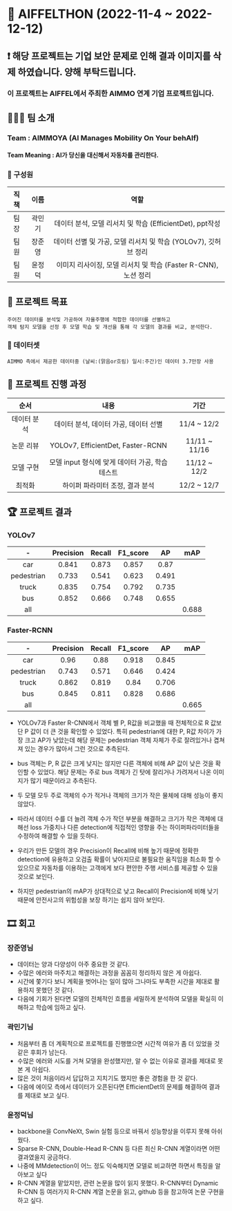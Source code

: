 # 🌟 AIFFELTHON (2022-11-4 ~ 2022-12-12)

## ❗ 해당 프로젝트는 기업 보안 문제로 인해 결과 이미지를 삭제 하였습니다. 양해 부탁드립니다.

### 이 프로젝트는 AIFFEL에서 주최한 AIMMO 연계 기업 프로젝트입니다.

## 👨‍👨‍👦 팀 소개
<h3>Team : AIMMOYA (AI Manages Mobility On Your behAlf)</h3>
<h4>Team Meaning : AI가 당신을 대신해서 자동차를 관리한다.</h4>         

### 👥 구성원
|직책|이름|역할|
|:--:|:--:|:--:|
|팀장|곽민기|데이터 분석, 모델 리서치 및 학습 (EfficientDet), ppt작성|
|팀원|장준영|데이터 선별 및 가공, 모델 리서치 및 학습 (YOLOv7), 깃허브 정리|
|팀원|윤정덕|이미지 리사이징, 모델 리서치 및 학습 (Faster R-CNN), 노션 정리|

## 🏅 프로젝트 목표
```
주어진 데이터를 분석및 가공하여 자율주행에 적합한 데이터를 선별하고
객체 탐지 모델을 선정 후 모델 학습 및 개선을 통해 각 모델의 결과를 비교, 분석한다.
```
### 🔹 데이터셋
```
AIMMO 측에서 제공한 데이터중 (날씨:(맑음or흐림) 일시:주간)인 데이터 3.7만장 사용
```
## 📑 프로젝트 진행 과정
|순서|내용|기간|
|:--:|:--:|:--:|
|데이터 분석|데이터 분석, 데이터 가공, 데이터 선별|11/4 ~ 12/2|
|논문 리뷰|YOLOv7, EfficientDet, Faster-RCNN|11/11 ~ 11/16|
|모델 구현|모델 input 형식에 맞게 데이터 가공, 학습 테스트|11/12 ~ 12/2|
|최적화|하이퍼 파라미터 조정, 결과 분석|12/2 ~ 12/7|

## 🏆 프로젝트 결과

### YOLOv7
|-|Precision|Recall|F1_score|AP|mAP|
|:--:|:--:|:--:|:--:|:--:|:--:|
|car|0.841|0.873|0.857|0.87||
|pedestrian|0.733|0.541|0.623|0.491||
|truck|0.835|0.754|0.792|0.735||
|bus|0.852|0.666|0.748|0.655||
|all|||||0.688|


### Faster-RCNN
|-|Precision|Recall|F1_score|AP|mAP|
|:--:|:--:|:--:|:--:|:--:|:--:|
|car|0.96|0.88|0.918|0.845||
|pedestrian|0.743|0.571|0.646|0.424||
|truck|0.862|0.819|0.84|0.706||
|bus|0.845|0.811|0.828|0.686||
|all|||||0.665|

- YOLOv7과 Faster R-CNN에서 객체 별 P, R값을 비교했을 때 전체적으로 R 값보단 P 값이 더 큰 것을 확인할 수 있었다. 특히 pedestrian에 대한 P, R값 차이가 가장 크고 AP가 낮았는데 해당 문제는 pedestrian 객체 자체가 주로 잘려있거나 겹쳐져 있는 경우가 많아서 그런 것으로 추측된다.

- bus 객체는 P, R 값은 크게 낮지는 않지만 다른 객체에 비해 AP 값이 낮은 것을 확인할 수 있었다. 해당 문제는 주로 bus 객체가 긴 탓에 잘리거나 가려져서 나온 이미지가 많기 때문이라고 추측된다.

- 두 모델 모두 주로 객체의 수가 적거나 객체의 크기가 작은 물체에 대해 성능이 좋지 않았다.

- 따라서 데이터 수를 더 늘려 객체 수가 작던 부분을 해결하고 크기가 작은 객체에 대해선 loss 가중치나 다른 detection에 직접적인 영향을 주는 하이퍼파라미터들을 수정하여 해결할 수 있을 듯하다.

- 우리가 만든 모델의 경우 Precision이 Recall에 비해 높기 때문에 정확한 detection에 유용하고 오검출 확률이 낮아지므로 불필요한 움직임을 최소화 할 수 있으므로 자동차를 이용하는 고객에게 보다 편안한 주행 서비스를 제공할 수 있을 것으로 보인다.

- 하지만 pedestrian의 mAP가 상대적으로 낮고 Recall이 Precision에  비해 낮기 때문에 안전사고의 위험성을 보장 하기는 쉽지 않아 보인다.

## 🎞️ 회고
### 장준영님
- 데이터는 양과 다양성이 아주 중요한 것 같다.
- 수많은 에러와 마주치고 해결하는 과정을 꼼꼼히 정리하지 않은 게 아쉽다.
- 시간에 쫓기다 보니 계획을 벗어나는 일이 많아 그나마도 부족한 시간을 제대로 활용하지 못했던 것 같다.
- 다음에 기회가 된다면 모델의 전체적인 흐름을 세밀하게 분석하여 모델을 확실히 이해하고 학습에 임하고 싶다.

### 곽민기님
- 처음부터 좀 더 계획적으로 프로젝트를 진행했으면 시간적 여유가 좀 더 있었을 것 같은 후회가 남는다.
- 수많은 에러와 시도를 거쳐 모델을 완성했지만, 알 수 없는 이유로 결과를 제대로 못 본 게 아쉽다.
- 많은 것이 처음이라서 답답하고 지치기도 했지만 좋은 경험을 한 것 같다.
- 다음에 에이모 측에서 데이터가 오픈된다면 EfficientDet의 문제를 해결하여 결과를 제대로 보고 싶다.

### 윤정덕님
- backbone을 ConvNeXt, Swin 실험 등으로 바꿔서 성능향상을 이루지 못해 아쉬웠다.
- Sparse R-CNN, Double-Head R-CNN 등 다른 최신 R-CNN 계열이라면 어떤 결과였을지 궁금하다.
- 나중에 MMdetection이 어느 정도 익숙해지면 모델로 비교하면 하면서 특징을 알아보고 싶다
- R-CNN 계열을 맡았지만, 관련 논문을 많이 읽지 못했다. R-CNN부터 Dynamic R-CNN 등 여러가지 R-CNN 
계열 논문을 읽고, github 등을 참고하여 논문 구현을 하고 싶다.